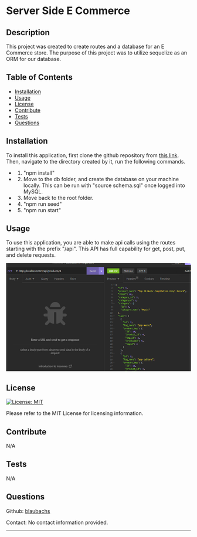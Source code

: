 # Server Side E Commerce

## Description

This project was created to create routes and a database for an E Commerce store. The purpose of this project was to utilize sequelize as an ORM for our database.

## Table of Contents

- [Installation](#installation)
- [Usage](#usage)
- [License](#license)
- [Contribute](#contribute)
- [Tests](#tests)
- [Questions](#questions)

## Installation

To install this application, first clone the github repository from [this link](https://github.com/blaubachs/server-side-e-commerce.git). Then, navigate to the directory created by it, run the following commands.

- 1. "npm install"
- 2. Move to the db folder, and create the database on your machine locally. This can be run with "source schema.sql" once logged into MySQL.
- 3. Move back to the root folder.
- 4. "npm run seed"
- 5. "npm run start"

## Usage

To use this application, you are able to make api calls using the routes starting with the prefix "/api".
This API has full capability for get, post, put, and delete requests. 

![screenshot](./assets/image.PNG)

## License

[![License: MIT](https://img.shields.io/badge/License-MIT-yellow.svg)](https://opensource.org/licenses/MIT)

Please refer to the MIT License for licensing information.

## Contribute

N/A

## Tests

N/A

## Questions

Github: [blaubachs](https://github.com/blaubachs)

Contact: No contact information provided.

---

